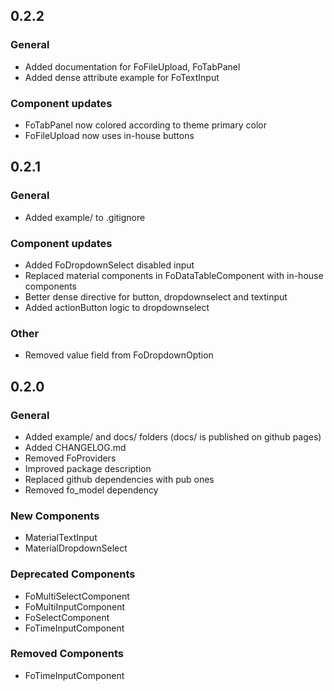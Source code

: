 ## 0.2.2
### General
* Added documentation for FoFileUpload, FoTabPanel
* Added dense attribute example for FoTextInput

### Component updates
* FoTabPanel now colored according to theme primary color
* FoFileUpload now uses in-house buttons

## 0.2.1
### General
* Added example/ to .gitignore

### Component updates
* Added FoDropdownSelect disabled input
* Replaced material components in FoDataTableComponent with in-house components
* Better dense directive for button, dropdownselect and textinput
* Added actionButton logic to dropdownselect

### Other
* Removed value field from FoDropdownOption


## 0.2.0
### General
* Added example/ and docs/ folders (docs/ is published on github pages)
* Added CHANGELOG.md
* Removed FoProviders
* Improved package description
* Replaced github dependencies with pub ones
* Removed fo_model dependency

### New Components
* MaterialTextInput
* MaterialDropdownSelect

### Deprecated Components
* FoMultiSelectComponent
* FoMultiInputComponent
* FoSelectComponent
* FoTimeInputComponent

### Removed Components
* FoTimeInputComponent